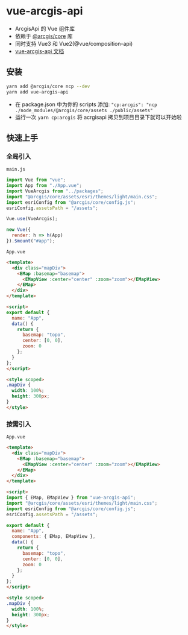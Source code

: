 # vue-arcgis-api

- ArcgisApi 的 Vue 组件库
- 依赖于 [@arcgis/core](https://www.npmjs.com/package/@arcgis/core) 库
- 同时支持 Vue3 和 Vue2(@vue/composition-api)
- [vue-arcgis-api 文档](https://soullyoko.github.io/vue-arcgis-api/)

## 安装

```sh
yarn add @arcgis/core ncp --dev
yarn add vue-arcgis-api
```

- 在 package.json 中为你的 scripts 添加: `"cp:arcgis": "ncp ./node_modules/@arcgis/core/assets ./public/assets"`
- 运行一次 `yarn cp:arcgis` 将 acrgisapi 拷贝到项目目录下就可以开始啦

## 快速上手

### 全局引入

`main.js`

```js
import Vue from "vue";
import App from "./App.vue";
import VueArcgis from "../packages";
import "@arcgis/core/assets/esri/themes/light/main.css";
import esriConfig from "@arcgis/core/config.js";
esriConfig.assetsPath = "/assets";

Vue.use(VueArcgis);

new Vue({
  render: h => h(App)
}).$mount("#app");
```

`App.vue`

```html
<template>
  <div class="mapDiv">
    <EMap :basemap="basemap">
      <EMapView :center="center" :zoom="zoom"></EMapView>
    </EMap>
  </div>
</template>

<script>
export default {
  name: "App",
  data() {
    return {
      basemap: "topo",
      center: [0, 0],
      zoom: 0
    };
  }
};
</script>

<style scoped>
.mapDiv {
  width: 100%;
  height: 300px;
}
</style>
```

### 按需引入

`App.vue`

```html
<template>
  <div class="mapDiv">
    <EMap :basemap="basemap">
      <EMapView :center="center" :zoom="zoom"></EMapView>
    </EMap>
  </div>
</template>

<script>
import { EMap, EMapView } from "vue-arcgis-api";
import "@arcgis/core/assets/esri/themes/light/main.css";
import esriConfig from "@arcgis/core/config.js";
esriConfig.assetsPath = "/assets";

export default {
  name: "App",
  components: { EMap, EMapView },
  data() {
    return {
      basemap: "topo",
      center: [0, 0],
      zoom: 0
    };
  }
};
</script>

<style scoped>
.mapDiv {
  width: 100%;
  height: 300px;
}
</style>
```
